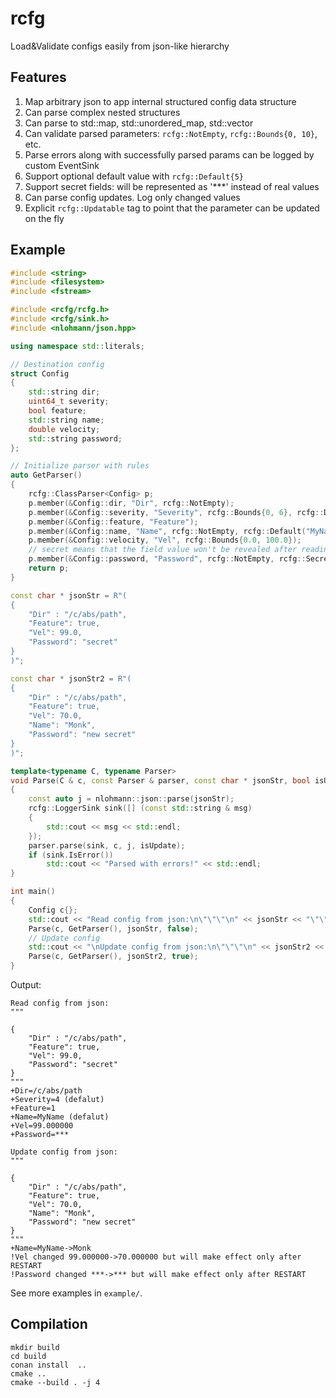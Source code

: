 # rcfg
Load&amp;Validate configs easily from json-like hierarchy


## Features

1. Map arbitrary json to app internal structured config data structure
2. Can parse complex nested structures
3. Can parse to std::map, std::unordered_map, std::vector
4. Can validate parsed parameters: `rcfg::NotEmpty`, `rcfg::Bounds{0, 10}`, etc.
5. Parse errors along with successfully parsed params can be logged by custom EventSink
6. Support optional default value with `rcfg::Default{5}`
7. Support secret fields: will be represented as '***' instead of real values
8. Can parse config updates. Log only changed values
9. Explicit `rcfg::Updatable` tag to point that the parameter can be updated on the fly


## Example

```cpp
#include <string>
#include <filesystem>
#include <fstream>

#include <rcfg/rcfg.h>
#include <rcfg/sink.h>
#include <nlohmann/json.hpp>

using namespace std::literals;

// Destination config
struct Config
{
    std::string dir;
    uint64_t severity;
    bool feature;
    std::string name;
    double velocity;
    std::string password;
};

// Initialize parser with rules
auto GetParser()
{
    rcfg::ClassParser<Config> p;
    p.member(&Config::dir, "Dir", rcfg::NotEmpty);
    p.member(&Config::severity, "Severity", rcfg::Bounds{0, 6}, rcfg::Default{4});
    p.member(&Config::feature, "Feature");
    p.member(&Config::name, "Name", rcfg::NotEmpty, rcfg::Default("MyName"s), rcfg::Updatable);
    p.member(&Config::velocity, "Vel", rcfg::Bounds{0.0, 100.0});
    // secret means that the field value won't be revealed after reading
    p.member(&Config::password, "Password", rcfg::NotEmpty, rcfg::Secret);
    return p;
}

const char * jsonStr = R"(
{
    "Dir" : "/c/abs/path",
    "Feature": true,
    "Vel": 99.0,
    "Password": "secret"
}
)";

const char * jsonStr2 = R"(
{
    "Dir" : "/c/abs/path",
    "Feature": true,
    "Vel": 70.0,
    "Name": "Monk",
    "Password": "new secret"
}
)";

template<typename C, typename Parser>
void Parse(C & c, const Parser & parser, const char * jsonStr, bool isUpdate)
{
    const auto j = nlohmann::json::parse(jsonStr);
    rcfg::LoggerSink sink([] (const std::string & msg)
    {
        std::cout << msg << std::endl;
    });
    parser.parse(sink, c, j, isUpdate);
    if (sink.IsError())
        std::cout << "Parsed with errors!" << std::endl;
}

int main()
{
    Config c{};
    std::cout << "Read config from json:\n\"\"\"\n" << jsonStr << "\"\"\"" << std::endl;
    Parse(c, GetParser(), jsonStr, false);
    // Update config
    std::cout << "\nUpdate config from json:\n\"\"\"\n" << jsonStr2 << "\"\"\"" << std::endl;
    Parse(c, GetParser(), jsonStr2, true);
}
```

Output:
```
Read config from json:
"""

{
    "Dir" : "/c/abs/path",
    "Feature": true,
    "Vel": 99.0,
    "Password": "secret"
}
"""
+Dir=/c/abs/path
+Severity=4 (defalut)
+Feature=1
+Name=MyName (defalut)
+Vel=99.000000
+Password=***

Update config from json:
"""

{
    "Dir" : "/c/abs/path",
    "Feature": true,
    "Vel": 70.0,
    "Name": "Monk",
    "Password": "new secret"
}
"""
+Name=MyName->Monk
!Vel changed 99.000000->70.000000 but will make effect only after RESTART
!Password changed ***->*** but will make effect only after RESTART
```

See more examples in `example/`.

## Compilation
```
mkdir build
cd build
conan install  ..
cmake ..
cmake --build . -j 4
```
